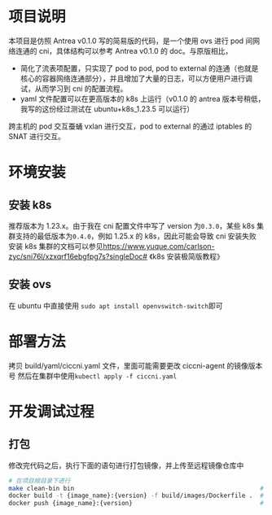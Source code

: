 # 项目说明

本项目是仿照 Antrea v0.1.0 写的简易版的代码，是一个使用 ovs 进行 pod 间网络连通的 cni，具体结构可以参考 Antrea v0.1.0 的 doc。与原版相比，

- 简化了流表项配置，只实现了 pod to pod, pod to external 的连通（也就是核心的容器网络连通部分），并且增加了大量的日志，可以方便用户进行调试，从而学习到 cni 的配置流程。
- yaml 文件配置可以在更高版本的 k8s 上运行（v0.1.0 的 antrea 版本号稍低，我写的这份经过测试在 ubuntu+k8s_1.23.5 可以运行）

跨主机的 pod 交互蚕蛹 vxlan 进行交互，pod to external 的通过 iptables 的 SNAT 进行交互。

# 环境安装

## 安装 k8s

推荐版本为 1.23.x。由于我在 cni 配置文件中写了 version 为`0.3.0`，某些 k8s 集群支持的最低版本为`0.4.0`，例如 1.25.x 的 k8s，因此可能会导致 cni 安装失败
安装 k8s 集群的文档可以参见<a>https://www.yuque.com/carlson-zyc/sni76l/xzxqrf16ebgfpg7s?singleDoc# </a>《k8s 安装极简版教程》

## 安装 ovs

在 ubuntu 中直接使用
`sudo apt install openvswitch-switch`即可

# 部署方法

拷贝 build/yaml/ciccni.yaml 文件，里面可能需要更改 ciccni-agent 的镜像版本号
然后在集群中使用`kubectl apply -f ciccni.yaml`

# 开发调试过程

## 打包

修改完代码之后，执行下面的语句进行打包镜像，并上传至远程镜像仓库中

```bash
# 在项目根目录下进行
make clean-bin bin                                                   # 编译文件
docker build -t {image_name}:{version} -f build/images/Dockerfile .  # 构建cni agent的镜像
docker push {image_name}:{version}                                   # 上传镜像
```
